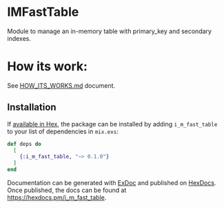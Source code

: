 # IMFastTable

Module to manage an in-memory table with primary_key and secondary indexes.

# How its work:

See [HOW_ITS_WORKS.md](HOW_ITS_WORKS.md) document.

## Installation

If [available in Hex](https://hex.pm/docs/publish), the package can be installed
by adding `i_m_fast_table` to your list of dependencies in `mix.exs`:

```elixir
def deps do
  [
    {:i_m_fast_table, "~> 0.1.0"}
  ]
end
```

Documentation can be generated with [ExDoc](https://github.com/elixir-lang/ex_doc)
and published on [HexDocs](https://hexdocs.pm). Once published, the docs can
be found at <https://hexdocs.pm/i_m_fast_table>.

